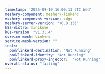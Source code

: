 ```yaml
---
timestamp: "2025-09-10 16:00:13 UTC Wed"
meshery-component: meshery-linkerd
meshery-component-version: edge
meshery-server-version: "v0.8.132"
k8s-distro: minikube
k8s-version: "v1.31.4"
service-mesh: Linkerd
service-mesh-version: ""
tests:
  pod/linkerd-destination: "Not Running"
  pod/linkerd-identity: "Not Running"
  pod/linkerd-proxy-injector:  "Not Running"
overall-status: "failing"
---
```

